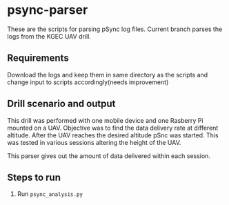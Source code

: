 # psync-parser

These are the scripts for parsing pSync log files. Current branch parses the logs from the KGEC UAV drill.  

## Requirements

Download the logs and keep them in same directory as the scripts and change input to scripts accordingly(needs improvement)

## Drill scenario and output

This drill was performed with one mobile device and one Rasberry Pi mounted on a UAV. Objective was to find the data delivery rate at different altitude. After the UAV reaches the desired altitude pSnc was started. This was tested in various sessions altering the height of the UAV. 

This parser gives out the amount of data delivered within each session. 

## Steps to run 

1. Run `psync_analysis.py`
